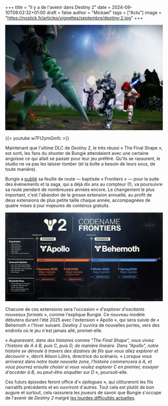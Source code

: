 +++
title = "Il y a de l'avenir dans Destiny 2"
date = 2024-09-10T08:02:32+01:00
draft = false
author = "Mickael"
tags = ["Actu"]
image = "https://nostick.fr/articles/vignettes/septembre/destiny-2.jpg"
+++

![Destiny 2](destiny-2.jpg "")

{{< youtube w7Ft2ymGmfc >}} 

Maintenant que l'ultime DLC de *Destiny 2*, le très réussi « The Final Shape », est sorti, les fans du shooter de Bungie attendaient avec une certaine angoisse ce qui allait se passer pour leur jeu préféré. Qu'ils se rassurent, le studio ne va pas les laisser tomber (et la boîte a besoin de leurs sous, de toute manière).

Bungie a [publié](https://www.bungie.net/7/en/News/article/new_frontiers) sa feuille de route — baptisée « Frontiers » — pour la suite des événements et la saga, qui a déjà dix ans au compteur (!), va poursuivre sa route pendant de nombreuses années encore. Le changement le plus important, c'est l'abandon de la grosse extension annuelle, au profit de deux extensions de plus petite taille chaque année, accompagnées de quatre mises à jour majeures de contenus gratuits.

![Destiny 2](Destiny-2-feuille-de-route.jpg "La feuille de route de Destiny 2.")

Chacune de ces extensions sera l'occasion « *d'explorer d'excitants nouveaux formats* », comme l'explique Bungie. Ce nouveau modèle débutera durant l'été 2025 avec l'extension « Apollo », qui sera suivie de « Behemoth » l'hiver suivant. *Destiny 2* ouvrira de nouvelles portes, vers des endroits où le jeu n'est jamais allé, promet-elle.

« *Auparavant, dans des histoires comme "The Final Shape", vous viviez l'histoire de A à B, puis C, puis D, de manière linéaire. Dans "Apollo", notre histoire se déroule à travers des dizaines de fils que vous allez explorer et découvrir* », décrit Alison Lührs, directrice du scénario. « *Lorsque vous arriverez dans notre toute nouvelle zone, l'histoire commencera à A, et vous pourrez ensuite choisir si vous voulez explorer C en premier, essayer d'accéder à B, ou peut-être enquêter sur D* », poursuit-elle.

Ces futurs épisodes feront office d'« *épilogues* », qui clôtureront les fils narratifs précédents et en ouvriront d'autres. Tout cela est plutôt de bon augure et surtout, cela rassurera les joueurs de savoir que Bungie s'occupe de l'avenir de *Destiny 2* malgré [les lourdes difficultés actuelles](https://nostick.fr/articles/2024/aout/0308-backlog-semaine-astro-bot/#les-emmerdes-de-la-semaine-chez-bungie).
